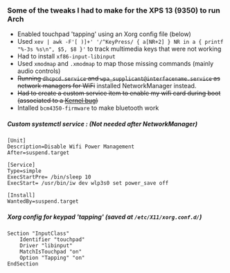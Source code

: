 ### Some of the tweaks I had to make for the XPS 13 (9350) to run Arch

* Enabled touchpad 'tapping' using an Xorg config file (below)
* Used `xev | awk -F'[ )]+' '/^KeyPress/ { a[NR+2] } NR in a { printf "%-3s %s\n", $5, $8 }'` to track multimedia keys that were not working
* Had to install `xf86-input-libinput`
* Used `xmodmap` and `.xmodmap` to map those missing commands (mainly audio controls)
* ~~Running `dhcpcd.service` and `wpa_supplicant@interfacename.service` as network managers for WiFi~~ installed NetworkManager instead.
* ~~Had to create a custom service item to enable my wifi card during boot (associated to a [Kernel bug](http://bugzilla.kernel.org/show_bug.cgi?id=201853))~~
* Intalled `bcm4350-firmware` to make bluetooth work

##### Custom systemctl service : (Not needed after NetworkManager)
```
[Unit]
Description=Disable Wifi Power Management
After=suspend.target

[Service]
Type=simple
ExecStartPre= /bin/sleep 10
ExecStart= /usr/bin/iw dev wlp3s0 set power_save off

[Install]
WantedBy=suspend.target
```

##### Xorg config for keypad 'tapping' (saved at `/etc/X11/xorg.conf.d/`)
```
Section "InputClass"
    Identifier "touchpad"
    Driver "libinput"
    MatchIsTouchpad "on"
    Option "Tapping" "on"
EndSection
```


